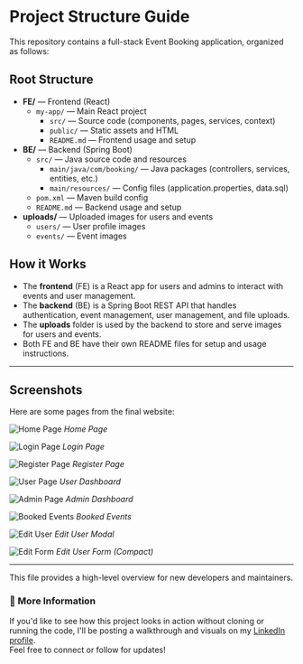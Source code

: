 # Project Structure Guide

This repository contains a full-stack Event Booking application, organized as follows:

## Root Structure

- **FE/** — Frontend (React)
  - `my-app/` — Main React project
    - `src/` — Source code (components, pages, services, context)
    - `public/` — Static assets and HTML
    - `README.md` — Frontend usage and setup
- **BE/** — Backend (Spring Boot)
  - `src/` — Java source code and resources
    - `main/java/com/booking/` — Java packages (controllers, services, entities, etc.)
    - `main/resources/` — Config files (application.properties, data.sql)
  - `pom.xml` — Maven build config
  - `README.md` — Backend usage and setup
- **uploads/** — Uploaded images for users and events
  - `users/` — User profile images
  - `events/` — Event images

## How it Works
- The **frontend** (FE) is a React app for users and admins to interact with events and user management.
- The **backend** (BE) is a Spring Boot REST API that handles authentication, event management, user management, and file uploads.
- The **uploads** folder is used by the backend to store and serve images for users and events.
- Both FE and BE have their own README files for setup and usage instructions.

---

## Screenshots

Here are some pages from the final website:

![Home Page](./photos/Home%20Page.PNG)
*Home Page*

![Login Page](./photos/login.PNG)
*Login Page*

![Register Page](./photos/register.PNG)
*Register Page*

![User Page](./photos/user%20page.PNG)
*User Dashboard*

![Admin Page](./photos/admin%20page.PNG)
*Admin Dashboard*

![Booked Events](./photos/booked%20events.PNG)
*Booked Events*

![Edit User](./photos/Edit%20user.PNG)
*Edit User Modal*

![Edit Form](./photos/edit%20form.PNG)
*Edit User Form (Compact)*

---
This file provides a high-level overview for new developers and maintainers.

### 🔗 More Information

If you'd like to see how this project looks in action without cloning or running the code, I'll be posting a walkthrough and visuals on my [LinkedIn profile](https://www.linkedin.com/in/omar-farouk-b9276b274/).  
Feel free to connect or follow for updates!
